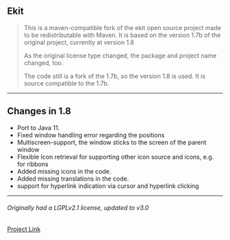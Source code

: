 Ekit
---
> This is a maven-compatible fork of the ekit open source project
> made to be redistributable with Maven. It is based on the version
> 1.7b of the original project, currently at version 1.8
> 
> As the original license type changed, the package and project name changed, too.
>
> The code still is a fork of the 1.7b, so the version 1.8 is used. It is source compatible to the 1.7b.
---
## Changes in 1.8
- Port to Java 11.
- Fixed window handling error regarding the positions
- Multiscreen-support, the window sticks to the screen of the parent window
- Flexible Icon retrieval for supporting other icon source and icons, e.g. for ribbons 
- Added missing icons in the code.
- Added missing translations in the code.
- support for hyperlink indication via cursor and hyperlink clicking

---
###### Originally had a _LGPLv2.1_ license, updated to v3.0
[Project Link](http://www.hexidec.com/ekit.php)  
